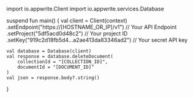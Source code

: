 import io.appwrite.Client
import io.appwrite.services.Database

suspend fun main() {
    val client = Client(context)
      .setEndpoint("https://[HOSTNAME_OR_IP]/v1") // Your API Endpoint
      .setProject("5df5acd0d48c2") // Your project ID
      .setKey("919c2d18fb5d4...a2ae413da83346ad2") // Your secret API key

    val database = Database(client)
    val response = database.deleteDocument(
        collectionId = "[COLLECTION_ID]",
        documentId = "[DOCUMENT_ID]"
    )
    val json = response.body?.string()
}